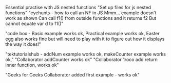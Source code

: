 Essential practise with JS nested functions
"Set up files for js nested functions"
"eyehunts - how to call an NF in JS Mmm... example doesn't work as shown Can call f1() from outside functions and it returns f2 But cannot equate var d to f1()"

"code box - Basic example works ok, Practical example works ok, Easter egg also works fine but will need to play with it to figure out how it displays the way it does!"

"tektutorialshub - addNum example works ok, makeCounter example works ok,"
"Collaborator addCounter works ok"
"Collaborator 1roco add return inner function, works ok"

"Geeks for Geeks Collaborator added first example - works ok"
